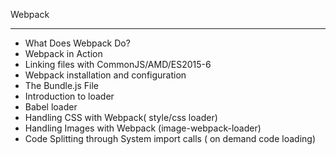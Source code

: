 Webpack
********
* What Does Webpack Do?
* Webpack in Action
* Linking files with CommonJS/AMD/ES2015-6
* Webpack installation and configuration
* The Bundle.js File
* Introduction to loader
* Babel loader
* Handling CSS with Webpack( style/css loader)
* Handling Images with Webpack (image-webpack-loader)
* Code Splitting through System import calls ( on demand code loading)
